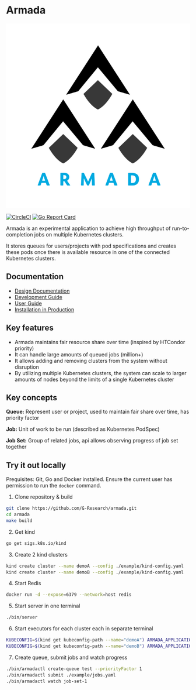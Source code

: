 # Armada

![Armada](./logo.svg)

[![CircleCI](https://circleci.com/gh/helm/helm.svg?style=shield)](https://circleci.com/gh/G-Research/armada)
[![Go Report Card](https://goreportcard.com/badge/github.com/thanos-io/thanos)](https://goreportcard.com/report/github.com/G-Rsearch/armada)

Armada is an experimental application to achieve high throughput of run-to-completion jobs on multiple Kubernetes clusters.

It stores queues for users/projects with pod specifications and creates these pods once there is available resource in one of the connected Kubernetes clusters.

## Documentation

- [Design Documentation](./docs/design.md)
- [Development Guide](./docs/developer.md)
- [User Guide](./docs/user.md)
- [Installation in Production](./docs/production-install.md)

## Key features
- Armada maintains fair resource share over time (inspired by HTCondor priority)
- It can handle large amounts of queued jobs (million+)
- It allows adding and removing clusters from the system without disruption
- By utilizing multiple Kubernetes clusters, the system can scale to larger amounts of nodes beyond the limits of a single Kubernetes cluster

## Key concepts

**Queue:** Represent user or project, used to maintain fair share over time, has priority factor

**Job:** Unit of work to be run (described as Kubernetes PodSpec)

**Job Set:** Group of related jobs, api allows observing progress of job set together


## Try it out locally

Prequisites: Git, Go and Docker installed. Ensure the current user has permission to run the `docker` command.

1. Clone repository & build
```bash
git clone https://github.com/G-Research/armada.git
cd armada
make build
```

2. Get kind
```bash
go get sigs.k8s.io/kind
```
 
3. Create 2 kind clusters
```bash
kind create cluster --name demoA --config ./example/kind-config.yaml
kind create cluster --name demoB --config ./example/kind-config.yaml 
```

4. Start Redis
```bash
docker run -d --expose=6379 --network=host redis
```

5. Start server in one terminal
```bash
./bin/server
```

6. Start executors for each cluster each in separate terminal
```bash
KUBECONFIG=$(kind get kubeconfig-path --name="demoA") ARMADA_APPLICATION_CLUSTERID=demoA ARMADA_METRICSPORT=9001 ./bin/executor
KUBECONFIG=$(kind get kubeconfig-path --name="demoB") ARMADA_APPLICATION_CLUSTERID=demoB ARMADA_METRICSPORT=9002 ./bin/executor
```
7. Create queue, submit jobs and watch progress
```bash
./bin/armadactl create-queue test --priorityFactor 1
./bin/armadactl submit ./example/jobs.yaml
./bin/armadactl watch job-set-1
```
